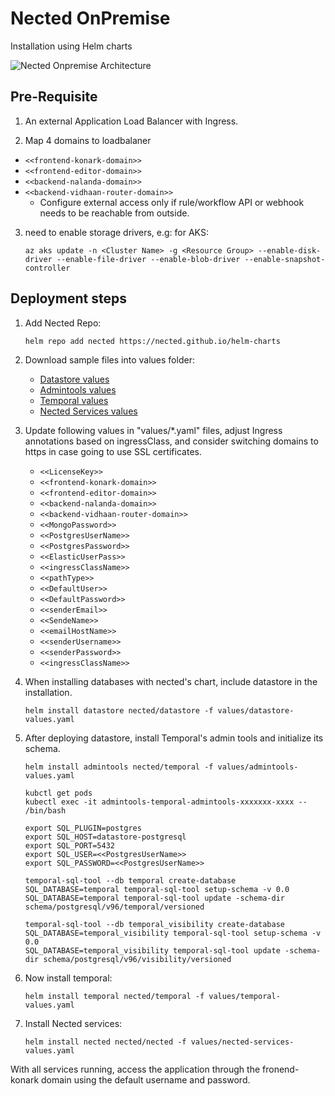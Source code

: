 # Nected OnPremise
Installation using Helm charts

![Nected Onpremise Architecture](https://assets.nected.io/nalanda/nected-onpremise-arch.jpg)

## Pre-Requisite
1. An external Application Load Balancer with Ingress.

2. Map 4 domains to loadbalaner
  - `<<frontend-konark-domain>>`
  - `<<frontend-editor-domain>>`
  - `<<backend-nalanda-domain>>`
  - `<<backend-vidhaan-router-domain>>`
    - Configure external access only if rule/workflow API or webhook needs to be reachable from outside.

3. need to enable storage drivers, e.g: for AKS:
   ```
   az aks update -n <Cluster Name> -g <Resource Group> --enable-disk-driver --enable-file-driver --enable-blob-driver --enable-snapshot-controller
   ```

## Deployment steps
1. Add Nected Repo:
    ```
    helm repo add nected https://nected.github.io/helm-charts
    ```

2. Download sample files into values folder:
    - [Datastore values](https://charts.nected.io/values/datastore-values.yaml)
    - [Admintools values](https://charts.nected.io/values/admintools-values.yaml)
    - [Temporal values](https://charts.nected.io/values/temporal-values.yaml)
    - [Nected Services values](https://charts.nected.io/values/nected-services-values.yaml)

3. Update following values in "values/*.yaml" files, adjust Ingress annotations based on ingressClass, and consider switching domains to https in case going to use SSL certificates.
    - `<<LicenseKey>>`
    - `<<frontend-konark-domain>>`
    - `<<frontend-editor-domain>>`
    - `<<backend-nalanda-domain>>`
    - `<<backend-vidhaan-router-domain>>`
    - `<<MongoPassword>>`
    - `<<PostgresUserName>>`
    - `<<PostgresPassword>>`
    - `<<ElasticUserPass>>`
    - `<<ingressClassName>>`
    - `<<pathType>>`
    - `<<DefaultUser>>`
    - `<<DefaultPassword>>`
    - `<<senderEmail>>`
    - `<<SendeName>>`
    - `<<emailHostName>>`
    - `<<senderUsername>>`
    - `<<senderPassword>>`
    - `<<ingressClassName>>`

4. When installing databases with nected's chart, include datastore in the installation.
   ```
   helm install datastore nected/datastore -f values/datastore-values.yaml
   ```

5. After deploying datastore, install Temporal's admin tools and initialize its schema.
    ```
    helm install admintools nected/temporal -f values/admintools-values.yaml

    kubctl get pods
    kubectl exec -it admintools-temporal-admintools-xxxxxxx-xxxx -- /bin/bash

    export SQL_PLUGIN=postgres
    export SQL_HOST=datastore-postgresql
    export SQL_PORT=5432
    export SQL_USER=<<PostgresUserName>>
    export SQL_PASSWORD=<<PostgresUserName>>

    temporal-sql-tool --db temporal create-database
    SQL_DATABASE=temporal temporal-sql-tool setup-schema -v 0.0
    SQL_DATABASE=temporal temporal-sql-tool update -schema-dir schema/postgresql/v96/temporal/versioned

    temporal-sql-tool --db temporal_visibility create-database
    SQL_DATABASE=temporal_visibility temporal-sql-tool setup-schema -v 0.0
    SQL_DATABASE=temporal_visibility temporal-sql-tool update -schema-dir schema/postgresql/v96/visibility/versioned
    ```

6. Now install temporal:
    ```
    helm install temporal nected/temporal -f values/temporal-values.yaml
    ```

7. Install Nected services:
    ```
    helm install nected nected/nected -f values/nected-services-values.yaml
    ```

With all services running, access the application through the fronend-konark domain using the default username and password.
